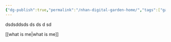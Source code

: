 ```yaml
---
{"dg-publish":true,"permalink":"/nhan-digital-garden-home/","tags":["gardenEntry"]}
---
```


dsdsddsds
ds
ds
d
sd

[[what is me\|what is me]]
